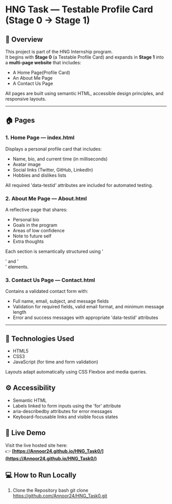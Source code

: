 # HNG Task — Testable Profile Card (Stage 0 → Stage 1)

## 🚀 Overview
This project is part of the HNG Internship program.  
It begins with **Stage 0** (a Testable Profile Card) and expands in **Stage 1** into a **multi-page website** that includes:
- A Home Page(Profile Card)
- An About Me Page
- A Contact Us Page

All pages are built using semantic HTML, accessible design principles, and responsive layouts.

---

## 🏠 Pages

### 1. Home Page — index.html
Displays a personal profile card that includes:
- Name, bio, and current time (in milliseconds)
- Avatar image
- Social links (Twitter, GitHub, LinkedIn)
- Hobbies and dislikes lists

All required 'data-testid' attributes are included for automated testing.

### 2. About Me Page — About.html
A reflective page that shares:
- Personal bio
- Goals in the program
- Areas of low confidence
- Note to future self
- Extra thoughts

Each section is semantically structured using '<main>' and '<section>' elements.

### 3. Contact Us Page — Contact.html
Contains a validated contact form with:
- Full name, email, subject, and message fields
- Validation for required fields, valid email format, and minimum message length
- Error and success messages with appropriate 'data-testid' attributes

---

## 🧩 Technologies Used
- HTML5
- CSS3 
- JavaScript (for time and form validation)

Layouts adapt automatically using CSS Flexbox and media queries.

## ⚙️ Accessibility
- Semantic HTML 
- Labels linked to form inputs using the 'for' attribute
- aria-describedby attributes for error messages
- Keyboard-focusable links and visible focus states


## 🔗 Live Demo
Visit the live hosted site here:  
👉 **[https://Annoor24.github.io/HNG_Task0/](https://Annoor24.github.io/HNG_Task0/)**

## 💻 How to Run Locally

1. Clone the Repository
   bash
   git clone https://github.com/Annoor24/HNG_Task0.git
